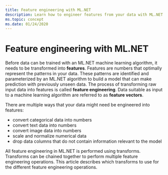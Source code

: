```yaml
---
title: Feature engineering with ML.NET
description: Learn how to engineer features from your data with ML.NET
ms.topic: concept
ms.date: 01/24/2020
---
```


# Feature engineering with ML.NET

Before data can be trained with an ML.NET machine learning algorithm, it needs to be transformed into **features**. Features are numbers that optimally represent the patterns in your data. These patterns are identified and parameterized by an ML.NET algorithm to build a model that can make prediction with previously unseen data. The process of transforming raw input data into features is called **feature engineering**. Data suitable as input to a machine learning algorithm are referred to as **feature vectors**.

There are multiple ways that your data might need be engineered into features:

* convert categorical data into numbers
* convert text data into numbers
* convert image data into numbers
* scale and normalize numerical data
* drop data columns that do not contain information relevant to the model

All feature engineering in ML.NET is performed using transforms. Transforms can be chained together to perform multiple feature engineering operations. This article describes which transforms to use for the different feature engineering operations.

